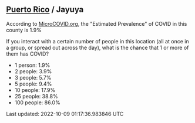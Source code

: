 
## [Puerto Rico](/united-states/puerto-rico) / Jayuya

According to [MicroCOVID.org](http://microcovid.org),
the "Estimated Prevalence" of COVID in this county is 1.9%

If you interact with a certain number of people in this location
(all at once in a group, or spread out across the day), what is the chance that
1 or more of them has COVID?

- 1 person: 1.9%
- 2 people: 3.9%
- 3 people: 5.7%
- 5 people: 9.4%
- 10 people: 17.9%
- 25 people: 38.8%
- 100 people: 86.0%

Last updated: 2022-10-09 01:17:36.983846 UTC
